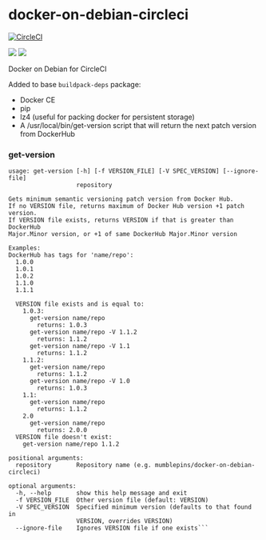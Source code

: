 # docker-on-debian-circleci

[![CircleCI](https://circleci.com/gh/mumblepins/docker-on-debian-circleci.svg?style=shield)](https://circleci.com/gh/mumblepins/docker-on-debian-circleci)

[![](
https://images.microbadger.com/badges/commit/mumblepins/docker-on-debian-circleci.svg)](
https://github.com/mumblepins/docker-on-debian-circleci) [![](
https://images.microbadger.com/badges/image/mumblepins/docker-on-debian-circleci.svg)](
https://microbadger.com/images/mumblepins/docker-on-debian-circleci
"Get your own image badge on microbadger.com")

Docker on Debian for CircleCI

Added to base `buildpack-deps` package:

* Docker CE
* pip
* lz4 (useful for packing docker for persistent storage)
* A /usr/local/bin/get-version script that will return the next patch version from DockerHub

### get-version

```text
usage: get-version [-h] [-f VERSION_FILE] [-V SPEC_VERSION] [--ignore-file]
                   repository

Gets minimum semantic versioning patch version from Docker Hub.
If no VERSION file, returns maximum of Docker Hub version +1 patch version. 
If VERSION file exists, returns VERSION if that is greater than DockerHub
Major.Minor version, or +1 of same DockerHub Major.Minor version

Examples:
DockerHub has tags for 'name/repo':
  1.0.0
  1.0.1
  1.0.2
  1.1.0
  1.1.1
    
  VERSION file exists and is equal to:
    1.0.3:
      get-version name/repo
        returns: 1.0.3
      get-version name/repo -V 1.1.2
        returns: 1.1.2
      get-version name/repo -V 1.1
        returns: 1.1.2
    1.1.2:
      get-version name/repo
        returns: 1.1.2
      get-version name/repo -V 1.0
        returns: 1.0.3
    1.1:
      get-version name/repo
        returns: 1.1.2
    2.0
      get-version name/repo
        returns: 2.0.0
  VERSION file doesn't exist:
    get-version name/repo 1.1.2

positional arguments:
  repository       Repository name (e.g. mumblepins/docker-on-debian-circleci)

optional arguments:
  -h, --help       show this help message and exit
  -f VERSION_FILE  Other version file (default: VERSION)
  -V SPEC_VERSION  Specified minimum version (defaults to that found in
                   VERSION, overrides VERSION)
  --ignore-file    Ignores VERSION file if one exists```
